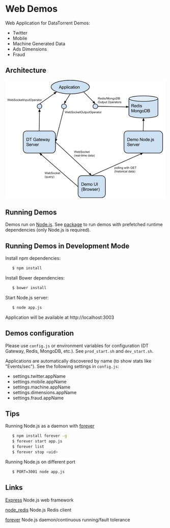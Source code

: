 Web Demos
===============

Web Application for DataTorrent Demos:
- Twitter
- Mobile
- Machine Generated Data
- Ads Dimensions
- Fraud

## Architecture

![Demos Architecture](docs/demos_architecture.png "Demos Architecture")

## Running Demos
 Demos run on [Node.js](http://nodejs.org/).
 See [package](package) to run demos with prefetched runtime dependencies (only Node.js is required).

## Running Demos in Development Mode
 Install npm dependencies:

 ``` bash
    $ npm install
 ```

 Install Bower dependencies:

 ``` bash
    $ bower install
 ```

 Start Node.js server:

 ``` bash
    $ node app.js
 ```

 Application will be available at http://localhost:3003

## Demos configuration
 Please use ```config.js``` or environment variables for configuration (DT Gateway, Redis, MongoDB, etc.).
 See ```prod_start.sh``` and ```dev_start.sh```.

 Applications are automatically discovered by name (to show stats like "Events/sec"). See the following settings in ```config.js```:
 - settings.twitter.appName
 - settings.mobile.appName
 - settings.machine.appName
 - settings.dimensions.appName
 - settings.fraud.appName

## Tips

 Running Node.js as a daemon with [forever](https://github.com/nodejitsu/forever)

 ``` bash
    $ npm install forever -g
    $ forever start app.js
    $ forever list
    $ forever stop <uid>
 ```

 Running Node.js on different port

 ``` bash
    $ PORT=3001 node app.js
 ```

## Links

[Express](https://github.com/visionmedia/express) Node.js web framework

[node_redis](https://github.com/mranney/node_redis) Node.js Redis client

[forever](https://github.com/nodejitsu/forever) Node.js daemon/continuous running/fault tolerance